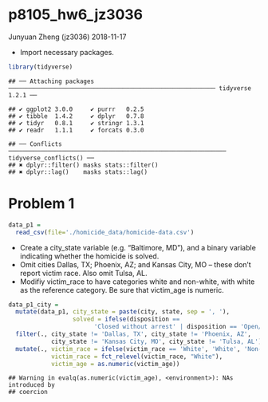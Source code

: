 p8105\_hw6\_jz3036
================
Junyuan Zheng (jz3036)
2018-11-17

-   Import necessary packages.

``` r
library(tidyverse)
```

    ## ── Attaching packages ────────────────────────────────────────────────────────── tidyverse 1.2.1 ──

    ## ✔ ggplot2 3.0.0     ✔ purrr   0.2.5
    ## ✔ tibble  1.4.2     ✔ dplyr   0.7.8
    ## ✔ tidyr   0.8.1     ✔ stringr 1.3.1
    ## ✔ readr   1.1.1     ✔ forcats 0.3.0

    ## ── Conflicts ───────────────────────────────────────────────────────────── tidyverse_conflicts() ──
    ## ✖ dplyr::filter() masks stats::filter()
    ## ✖ dplyr::lag()    masks stats::lag()

Problem 1
=========

``` r
data_p1 = 
  read_csv(file='./homicide_data/homicide-data.csv')
```

-   Create a city\_state variable (e.g. “Baltimore, MD”), and a binary variable indicating whether the homicide is solved.
-   Omit cities Dallas, TX; Phoenix, AZ; and Kansas City, MO – these don’t report victim race. Also omit Tulsa, AL.
-   Modifiy victim\_race to have categories white and non-white, with white as the reference category. Be sure that victim\_age is numeric.

``` r
data_p1_city = 
  mutate(data_p1, city_state = paste(city, state, sep = ', '),
                  solved = ifelse(disposition == 
                        'Closed without arrest' | disposition == 'Open/No arrest', 0, 1)) %>%
  filter(., city_state != 'Dallas, TX', city_state != 'Phoenix, AZ',
            city_state != 'Kansas City, MO', city_state != 'Tulsa, AL') %>% 
  mutate(., victim_race = ifelse(victim_race == 'White', 'White', 'Non-white'),
            victim_race = fct_relevel(victim_race, "White"),
            victim_age = as.numeric(victim_age))
```

    ## Warning in evalq(as.numeric(victim_age), <environment>): NAs introduced by
    ## coercion
